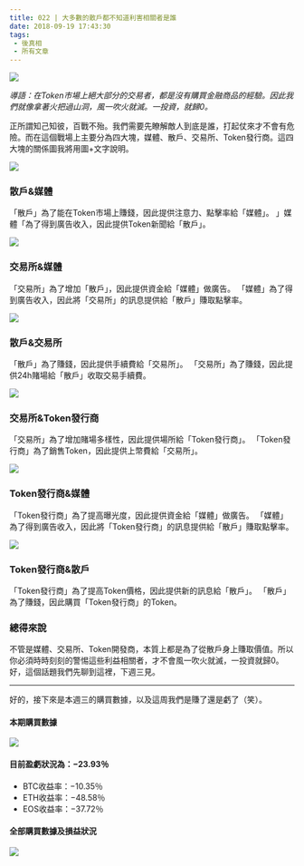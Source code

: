 ```yaml
---
title: 022 | 大多數的散戶都不知道利害相關者是誰
date: 2018-09-19 17:43:30
tags:
 - 後真相
 - 所有文章
---
```

![](https://firebasestorage.googleapis.com/v0/b/blog-1f60b.appspot.com/o/22.gif?alt=media&token=22b2602e-97d3-41ac-96f0-44980d92b3ab)

*導語：在Token市場上絕大部分的交易者，都是沒有購買金融商品的經驗。因此我們就像拿著火把過山洞，風一吹火就滅。一投資，就歸0。*

正所謂知己知彼，百戰不殆。我們需要先瞭解敵人到底是誰，打起仗來才不會有危險。而在這個戰場上主要分為四大塊，媒體、散戶、交易所、Token發行商。這四大塊的關係圖我將用圖+文字說明。

![](https://firebasestorage.googleapis.com/v0/b/blog-1f60b.appspot.com/o/022-p1.png?alt=media&token=9fc9745c-2cc0-4ccc-abb4-7df7c87aa993)
### 散戶&媒體
「散戶」為了能在Token市場上賺錢，因此提供注意力、點擊率給「媒體」。
」媒體「為了得到廣告收入，因此提供Token新聞給「散戶」。

![](https://firebasestorage.googleapis.com/v0/b/blog-1f60b.appspot.com/o/022-p2.png?alt=media&token=b2fcd4dd-f14d-4d1b-9e5f-2825523a89d4)
### 交易所&媒體
「交易所」為了增加「散戶」，因此提供資金給「媒體」做廣告。
「媒體」為了得到廣告收入，因此將「交易所」的訊息提供給「散戶」賺取點擊率。

![](https://firebasestorage.googleapis.com/v0/b/blog-1f60b.appspot.com/o/022-p3.png?alt=media&token=6dba65a5-6eff-4b55-a4ac-fc4a481188a3)
### 散戶&交易所
「散戶」為了賺錢，因此提供手續費給「交易所」。
「交易所」為了賺錢，因此提供24h賭場給「散戶」收取交易手續費。

![](https://firebasestorage.googleapis.com/v0/b/blog-1f60b.appspot.com/o/022-p4.png?alt=media&token=854e2708-c3aa-4855-963b-26b3558a69af)
### 交易所&Token發行商
「交易所」為了增加賭場多樣性，因此提供場所給「Token發行商」。
「Token發行商」為了銷售Token，因此提供上幣費給「交易所」。

![](https://firebasestorage.googleapis.com/v0/b/blog-1f60b.appspot.com/o/022-p5.png?alt=media&token=fc12f177-9d3d-48b5-8b23-863897fba12c)
### Token發行商&媒體
「Token發行商」為了提高曝光度，因此提供資金給「媒體」做廣告。
「媒體」為了得到廣告收入，因此將「Token發行商」的訊息提供給「散戶」賺取點擊率。

![](https://firebasestorage.googleapis.com/v0/b/blog-1f60b.appspot.com/o/022-p6.png?alt=media&token=498a8dc8-e79d-45bb-b415-f2823f4356e4)
### Token發行商&散戶
「Token發行商」為了提高Token價格，因此提供新的訊息給「散戶」。
「散戶」為了賺錢，因此購買「Token發行商」的Token。

### 總得來說
不管是媒體、交易所、Token開發商，本質上都是為了從散戶身上賺取價值。所以你必須時時刻刻的警惕這些利益相關者，才不會風一吹火就滅，一投資就歸0。
好，這個話題我們先聊到這裡，下週三見。

***


好的，接下來是本週三的購買數據，以及這周我們是賺了還是虧了（笑）。


#### 本期購買數據
![](https://firebasestorage.googleapis.com/v0/b/blog-1f60b.appspot.com/o/%E8%B4%AD%E4%B9%B0%E6%95%B0%E6%8D%AE022.png?alt=media&token=760b0e83-9958-4d37-8357-7be2c193abf4)

#### 目前盈虧狀況為：−23.93％
- BTC收益率：−10.35％
- ETH收益率：−48.58％
- EOS收益率：−37.72％

#### 全部購買數據及損益狀況
![](https://firebasestorage.googleapis.com/v0/b/blog-1f60b.appspot.com/o/%E5%85%A8%E9%83%A8%E8%B4%AD%E4%B9%B0%E6%95%B0%E6%8D%AE%E5%8F%8A%E6%8D%9F%E7%9B%8A%E7%8A%B6%E5%86%B5022.png?alt=media&token=520a1833-e5ea-4dca-963f-f18073b2c8f7)